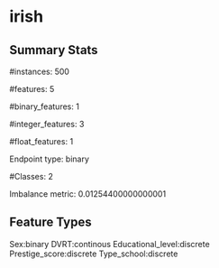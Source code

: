 # irish

## Summary Stats

#instances: 500

#features: 5

  #binary_features: 1

  #integer_features: 3

  #float_features: 1

Endpoint type: binary

#Classes: 2

Imbalance metric: 0.01254400000000001

## Feature Types

 Sex:binary
DVRT:continous
Educational_level:discrete
Prestige_score:discrete
Type_school:discrete

